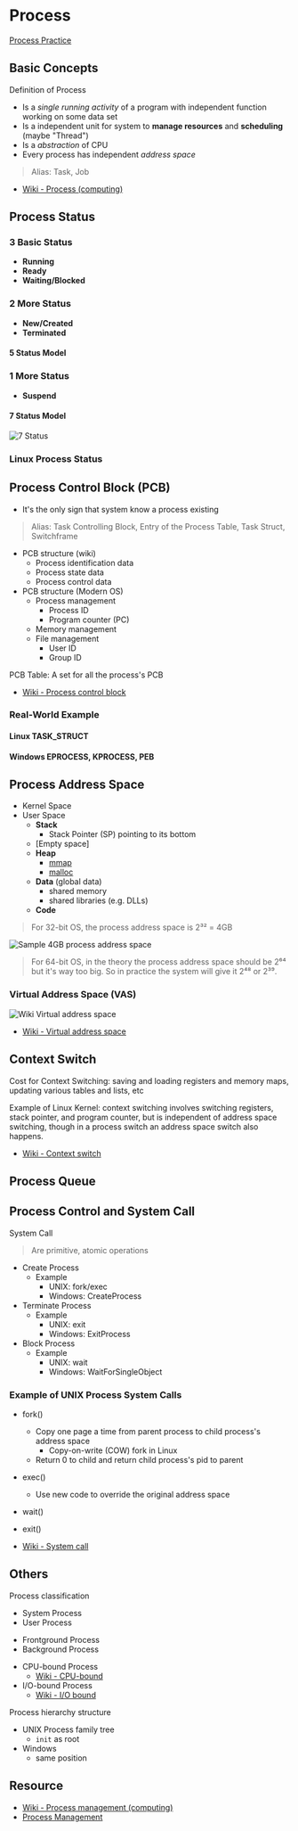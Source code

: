 # Process

[Process Practice](../../Practice/Process)

## Basic Concepts

Definition of Process

* Is a *single running activity* of a program with independent function working on some data set
* Is a independent unit for system to **manage resources** and **scheduling** (maybe "Thread")
* Is a *abstraction* of CPU
* Every process has independent *address space*

> Alias: Task, Job

* [Wiki - Process (computing)](https://en.wikipedia.org/wiki/Process_(computing))

## Process Status

### 3 Basic Status

* **Running**
* **Ready**
* **Waiting/Blocked**

### 2 More Status

* **New/Created**
* **Terminated**

#### 5 Status Model

### 1 More Status

* **Suspend**

#### 7 Status Model

![7 Status](https://upload.wikimedia.org/wikipedia/commons/8/83/Process_states.svg)

### Linux Process Status

## Process Control Block (PCB)

* It's the only sign that system know a process existing

> Alias: Task Controlling Block, Entry of the Process Table, Task Struct, Switchframe

* PCB structure (wiki)
  * Process identification data
  * Process state data
  * Process control data
* PCB structure (Modern OS)
  * Process management
    * Process ID
    * Program counter (PC)
  * Memory management
  * File management
    * User ID
    * Group ID

PCB Table: A set for all the process's PCB

* [Wiki - Process control block](https://en.wikipedia.org/wiki/Process_control_block)

### Real-World Example

#### Linux TASK_STRUCT

#### Windows EPROCESS, KPROCESS, PEB

## Process Address Space

* Kernel Space
* User Space
  * **Stack**
    * Stack Pointer (SP) pointing to its bottom
  * [Empty space]
  * **Heap**
    * [mmap](https://en.wikipedia.org/wiki/Mmap)
    * [malloc](https://en.wikipedia.org/wiki/C_dynamic_memory_allocation)
  * **Data** (global data)
    * shared memory
    * shared libraries (e.g. DLLs)
  * **Code**

> For 32-bit OS, the process address space is 2³² = 4GB

![Sample 4GB process address space](https://documentation.progress.com/output/ua/OpenEdge_latest/dmadm/images/rfi1401805036469.image)

> For 64-bit OS, in the theory the process address space should be 2⁶⁴ but it's way too big.
> So in practice the system will give it 2⁴⁸ or 2³⁹.

### Virtual Address Space (VAS)

![Wiki Virtual address space](https://upload.wikimedia.org/wikipedia/commons/thumb/3/32/Virtual_address_space_and_physical_address_space_relationship.svg/587px-Virtual_address_space_and_physical_address_space_relationship.svg.png)

* [Wiki - Virtual address space](https://en.wikipedia.org/wiki/Virtual_address_space)

## Context Switch

Cost for Context Switching: saving and loading registers and memory maps, updating various tables and lists, etc

Example of Linux Kernel: context switching involves switching registers, stack pointer, and program counter, but is independent of address space switching, though in a process switch an address space switch also happens.

* [Wiki - Context switch](https://en.wikipedia.org/wiki/Context_switch)

## Process Queue

## Process Control and System Call

System Call

> Are primitive, atomic operations

* Create Process
  * Example
    * UNIX: fork/exec
    * Windows: CreateProcess
* Terminate Process
  * Example
    * UNIX: exit
    * Windows: ExitProcess
* Block Process
  * Example
    * UNIX: wait
    * Windows: WaitForSingleObject

### Example of UNIX Process System Calls

* fork()
  * Copy one page a time from parent process to child process's address space
    * Copy-on-write (COW) fork in Linux
  * Return 0 to child and return child process's pid to parent
* exec()
  * Use new code to override the original address space
* wait()
* exit()

* [Wiki - System call](https://en.wikipedia.org/wiki/System_call)

## Others

Process classification

* System Process
* User Process

- Frontground Process
- Background Process

+ CPU-bound Process
  + [Wiki - CPU-bound](https://en.wikipedia.org/wiki/CPU-bound)
+ I/O-bound Process
  + [Wiki - I/O bound](https://en.wikipedia.org/wiki/I/O_bound)

Process hierarchy structure

* UNIX Process family tree
  * `init` as root
* Windows
  * same position

## Resource

* [Wiki - Process management (computing)](https://en.wikipedia.org/wiki/Process_management_(computing))
* [Process Management](https://notes.shichao.io/lkd/ch3/)
